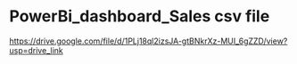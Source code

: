 # PowerBi_dashboard_Sales csv file
https://drive.google.com/file/d/1PLj18ql2izsJA-gtBNkrXz-MUI_6gZZD/view?usp=drive_link
